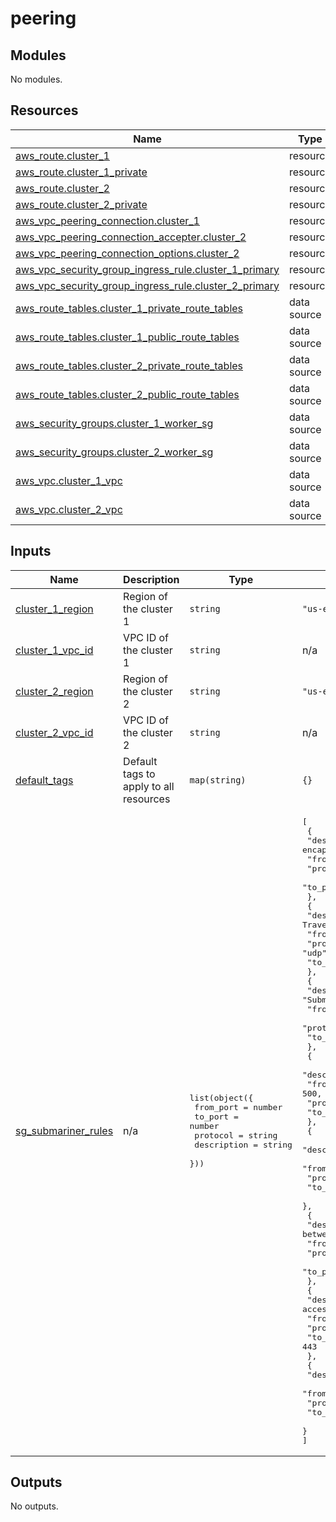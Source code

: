 # peering

<!-- BEGIN_TF_DOCS -->
## Modules

No modules.
## Resources

| Name | Type |
|------|------|
| [aws_route.cluster_1](https://registry.terraform.io/providers/hashicorp/aws/latest/docs/resources/route) | resource |
| [aws_route.cluster_1_private](https://registry.terraform.io/providers/hashicorp/aws/latest/docs/resources/route) | resource |
| [aws_route.cluster_2](https://registry.terraform.io/providers/hashicorp/aws/latest/docs/resources/route) | resource |
| [aws_route.cluster_2_private](https://registry.terraform.io/providers/hashicorp/aws/latest/docs/resources/route) | resource |
| [aws_vpc_peering_connection.cluster_1](https://registry.terraform.io/providers/hashicorp/aws/latest/docs/resources/vpc_peering_connection) | resource |
| [aws_vpc_peering_connection_accepter.cluster_2](https://registry.terraform.io/providers/hashicorp/aws/latest/docs/resources/vpc_peering_connection_accepter) | resource |
| [aws_vpc_peering_connection_options.cluster_2](https://registry.terraform.io/providers/hashicorp/aws/latest/docs/resources/vpc_peering_connection_options) | resource |
| [aws_vpc_security_group_ingress_rule.cluster_1_primary](https://registry.terraform.io/providers/hashicorp/aws/latest/docs/resources/vpc_security_group_ingress_rule) | resource |
| [aws_vpc_security_group_ingress_rule.cluster_2_primary](https://registry.terraform.io/providers/hashicorp/aws/latest/docs/resources/vpc_security_group_ingress_rule) | resource |
| [aws_route_tables.cluster_1_private_route_tables](https://registry.terraform.io/providers/hashicorp/aws/latest/docs/data-sources/route_tables) | data source |
| [aws_route_tables.cluster_1_public_route_tables](https://registry.terraform.io/providers/hashicorp/aws/latest/docs/data-sources/route_tables) | data source |
| [aws_route_tables.cluster_2_private_route_tables](https://registry.terraform.io/providers/hashicorp/aws/latest/docs/data-sources/route_tables) | data source |
| [aws_route_tables.cluster_2_public_route_tables](https://registry.terraform.io/providers/hashicorp/aws/latest/docs/data-sources/route_tables) | data source |
| [aws_security_groups.cluster_1_worker_sg](https://registry.terraform.io/providers/hashicorp/aws/latest/docs/data-sources/security_groups) | data source |
| [aws_security_groups.cluster_2_worker_sg](https://registry.terraform.io/providers/hashicorp/aws/latest/docs/data-sources/security_groups) | data source |
| [aws_vpc.cluster_1_vpc](https://registry.terraform.io/providers/hashicorp/aws/latest/docs/data-sources/vpc) | data source |
| [aws_vpc.cluster_2_vpc](https://registry.terraform.io/providers/hashicorp/aws/latest/docs/data-sources/vpc) | data source |
## Inputs

| Name | Description | Type | Default | Required |
|------|-------------|------|---------|:--------:|
| <a name="input_cluster_1_region"></a> [cluster\_1\_region](#input\_cluster\_1\_region) | Region of the cluster 1 | `string` | `"us-east-1"` | no |
| <a name="input_cluster_1_vpc_id"></a> [cluster\_1\_vpc\_id](#input\_cluster\_1\_vpc\_id) | VPC ID of the cluster 1 | `string` | n/a | yes |
| <a name="input_cluster_2_region"></a> [cluster\_2\_region](#input\_cluster\_2\_region) | Region of the cluster 2 | `string` | `"us-east-2"` | no |
| <a name="input_cluster_2_vpc_id"></a> [cluster\_2\_vpc\_id](#input\_cluster\_2\_vpc\_id) | VPC ID of the cluster 2 | `string` | n/a | yes |
| <a name="input_default_tags"></a> [default\_tags](#input\_default\_tags) | Default tags to apply to all resources | `map(string)` | `{}` | no |
| <a name="input_sg_submariner_rules"></a> [sg\_submariner\_rules](#input\_sg\_submariner\_rules) | n/a | <pre>list(object({<br/>    from_port   = number<br/>    to_port     = number<br/>    protocol    = string<br/>    description = string<br/>  }))</pre> | <pre>[<br/>  {<br/>    "description": "Submariner Pod traffic encapsulation",<br/>    "from_port": 4800,<br/>    "protocol": "udp",<br/>    "to_port": 4800<br/>  },<br/>  {<br/>    "description": "Submariner NAT Traversal encapsulation",<br/>    "from_port": 4500,<br/>    "protocol": "udp",<br/>    "to_port": 4500<br/>  },<br/>  {<br/>    "description": "Submariner NAT Traversal discovery",<br/>    "from_port": 4490,<br/>    "protocol": "udp",<br/>    "to_port": 4490<br/>  },<br/>  {<br/>    "description": "IPSec IKE traffic for secure tunnels",<br/>    "from_port": 500,<br/>    "protocol": "udp",<br/>    "to_port": 500<br/>  },<br/>  {<br/>    "description": "Ingress communication to Gateway nodes",<br/>    "from_port": 8080,<br/>    "protocol": "tcp",<br/>    "to_port": 8080<br/>  },<br/>  {<br/>    "description": "ESP protocol for secure communication between gateways",<br/>    "from_port": -1,<br/>    "protocol": "50",<br/>    "to_port": -1<br/>  },<br/>  {<br/>    "description": "OpenShift API access",<br/>    "from_port": 443,<br/>    "protocol": "tcp",<br/>    "to_port": 443<br/>  },<br/>  {<br/>    "description": "Allow ICMP ping",<br/>    "from_port": -1,<br/>    "protocol": "icmp",<br/>    "to_port": -1<br/>  }<br/>]</pre> | no |
## Outputs

No outputs.
<!-- END_TF_DOCS -->
